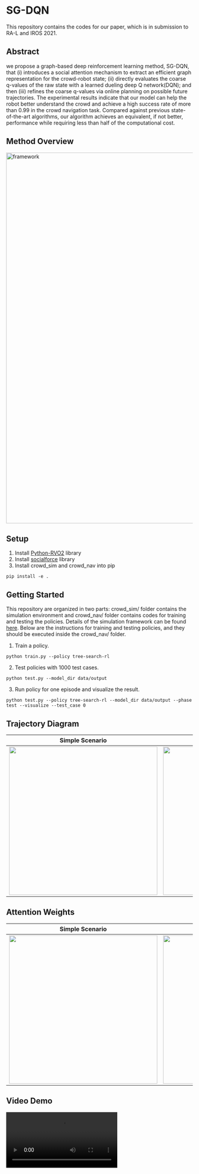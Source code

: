 # SG-DQN
This repository contains the codes for our paper, which is in submission to RA-L and IROS 2021. 


## Abstract
we propose a graph-based deep reinforcement learning method, SG-DQN, that (i) introduces a social attention mechanism to extract an efficient graph representation for the crowd-robot state; (ii) directly evaluates the coarse q-values of the raw state with a learned dueling deep Q network(DQN); and then (iii) refines the coarse q-values via online planning on possible future trajectories. The experimental results indicate that our model can help the robot better understand the crowd and achieve a high success rate of more than 0.99 in the crowd navigation task. Compared against previous state-of-the-art algorithms, our algorithm achieves an equivalent, if not better, performance while requiring less than half of the computational cost.

## Method Overview
<img src="https://github.com/nubot-nudt/SG-DQN/blob/main/doc/framework.png" alt="framework" width="1000" />


## Setup
1. Install [Python-RVO2](https://github.com/sybrenstuvel/Python-RVO2) library
2. Install [socialforce](https://github.com/ChanganVR/socialforce) library
2. Install crowd_sim and crowd_nav into pip
```
pip install -e .
```

## Getting Started
This repository are organized in two parts: crowd_sim/ folder contains the simulation environment and crowd_nav/ folder contains codes for training and testing the policies. Details of the simulation framework can be found [here](crowd_sim/README.md). Below are the instructions for training and testing policies, and they should be executed
inside the crowd_nav/ folder.


1. Train a policy.
```
python train.py --policy tree-search-rl
```
2. Test policies with 1000 test cases.
```
python test.py --model_dir data/output 
```
3. Run policy for one episode and visualize the result.
```
python test.py --policy tree-search-rl --model_dir data/output --phase test --visualize --test_case 0
```
## Trajectory Diagram
Simple Scenario            | Complex Scenario
:-------------------------:|:-------------------------:
<img src="https://github.com/nubot-nudt/SG-DQN/blob/main/doc/sim_traj.png" width="400" />|<img src="https://github.com/nubot-nudt/SG-DQN/blob/main/doc/con_traj.png" width="400" />
## Attention Weights

Simple Scenario            | Complex Scenario
:-------------------------:|:-------------------------:
<img src="https://github.com/nubot-nudt/SG-DQN/blob/main/doc/sim_att_wei.png" width="400" />|<img src="https://github.com/nubot-nudt/SG-DQN/blob/main/doc/com_att_wei.png" width="400" />

## Video Demo

<video src="doc/demo.mp4"></video>

